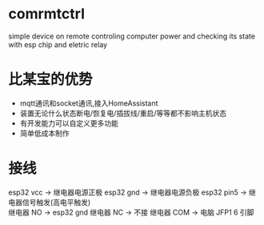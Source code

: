 # comrmtctrl
simple device on remote controling computer  power and checking its state with esp chip and eletric relay
# 比某宝的优势
- mqtt通讯和socket通讯,接入HomeAssistant
- 装置无论什么状态断电/恢复电/插拔线/重启/等等都不影响主机状态
- 有开发能力可以自定义更多功能
- 简单低成本制作
# 接线
esp32 vcc -> 继电器电源正极
esp32 gnd -> 继电器电源负极
esp32 pin5 -> 继电器信号触发(高电平触发)  
继电器 NO -> esp32 gnd
继电器 NC -> 不接
继电器 COM -> 电脑 JFP1 6 引脚
